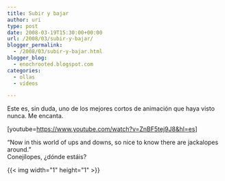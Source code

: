 ```yaml
---
title: Subir y bajar
author: uri
type: post
date: 2008-03-19T15:30:00+00:00
url: /2008/03/subir-y-bajar/
blogger_permalink:
  - /2008/03/subir-y-bajar.html
blogger_blog:
  - enochrooted.blogspot.com
categories:
  - ollas
  - vídeos

---
```

Este es, sin duda, uno de los mejores cortos de animación que haya visto nunca. Me encanta.

[youtube=https://www.youtube.com/watch?v=ZnBF5tej9J8&hl=es]

&#8220;Now in this world of ups and downs, so nice to know there are jackalopes around.&#8221;  
Conejílopes, ¿dónde estáis? 

<div class="blogger-post-footer">
  {{< img width="1" height="1" >}}
</div>
